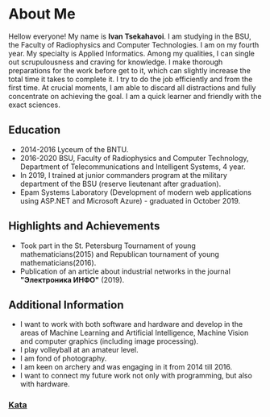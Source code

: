 # About Me

Hellow everyone! My name is **Ivan Tsekahavoi**.
I am studying in the BSU, the Faculty of Radiophysics and Computer Technologies. I am on my fourth year. My specialty is Applied Informatics. Among my qualities, I can single out scrupulousness and craving for knowledge. I make thorough preparations for the work before get to it, which can slightly increase the total time it takes to complete it. I try to do the job efficiently and from the first time. At crucial moments, I am able to discard all distractions and fully concentrate on achieving the goal. I am a quick learner and friendly with the exact sciences.

## Education

- 2014-2016 Lyceum of the BNTU.
- 2016-2020 BSU, Faculty of Radiophysics and Computer Technology, Department of Telecommunications and Intelligent Systems, 4 year.
- In 2019, I trained at junior commanders program at the military department of the BSU (reserve lieutenant after graduation).
- Epam Systems Laboratory (Development of modern web applications using ASP.NET and Microsoft Azure) - graduated in October 2019.

## Highlights and Achievements

- Took part in the St. Petersburg Tournament of young mathematicians(2015) and Republican tournament of young mathematicians(2016).
- Publication of an article about industrial networks in the journal **"Электроника ИНФО"** (2019).

## Additional Information

- I want to work with both software and hardware and develop in the areas of Machine Learning and Artificial Intelligence, Machine Vision and computer graphics (including image processing).
- I play volleyball at an amateur level.
- I am fond of photography.
- I am keen on archery and was engaging in it from 2014 till 2016.
- I want to connect my future work not only with programming, but also with hardware.

### [Kata](https://www.codewars.com/users/VanyaTsekhavoi)
